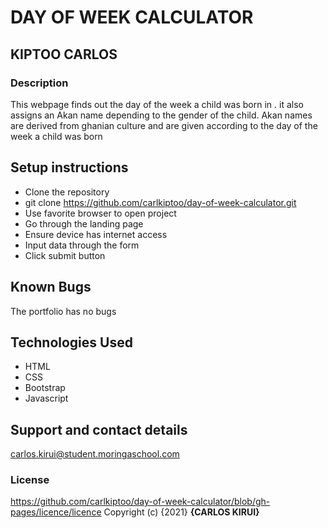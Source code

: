 # DAY OF WEEK CALCULATOR
## KIPTOO CARLOS
### Description
This webpage finds out the day of the week a child was born in .
it also assigns an Akan name depending to the gender of the child.
Akan names are derived from ghanian culture and are given according to the day of the week a child was born
## Setup instructions
* Clone the repository
* git clone https://github.com/carlkiptoo/day-of-week-calculator.git
* Use favorite browser to open project
* Go through the landing page
* Ensure device has internet access
* Input data through the form
* Click submit button
## Known Bugs
The portfolio has no bugs
## Technologies Used
* HTML
* CSS
* Bootstrap
* Javascript
## Support and contact details
carlos.kirui@student.moringaschool.com
### License
https://github.com/carlkiptoo/day-of-week-calculator/blob/gh-pages/licence/licence
Copyright (c) {2021} **{CARLOS KIRUI}**
